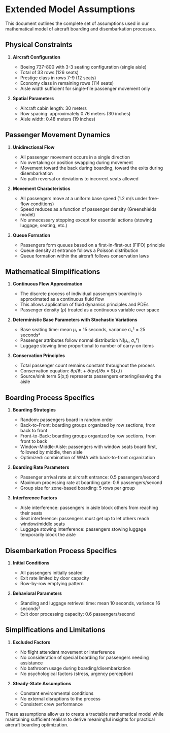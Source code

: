# Extended Model Assumptions

This document outlines the complete set of assumptions used in our mathematical model of aircraft boarding and disembarkation processes.

## Physical Constraints

1. **Aircraft Configuration**
   - Boeing 737-800 with 3-3 seating configuration (single aisle)
   - Total of 33 rows (126 seats)
   - Prestige class in rows 7-9 (12 seats)
   - Economy class in remaining rows (114 seats)
   - Aisle width sufficient for single-file passenger movement only

2. **Spatial Parameters**
   - Aircraft cabin length: 30 meters
   - Row spacing: approximately 0.76 meters (30 inches)
   - Aisle width: 0.48 meters (19 inches)

## Passenger Movement Dynamics

1. **Unidirectional Flow**
   - All passenger movement occurs in a single direction
   - No overtaking or position swapping during movement
   - Movement toward the back during boarding, toward the exits during disembarkation
   - No path reversal or deviations to incorrect seats allowed

2. **Movement Characteristics**
   - All passengers move at a uniform base speed (1.2 m/s under free-flow conditions)
   - Speed reduces as a function of passenger density (Greenshields model)
   - No unnecessary stopping except for essential actions (stowing luggage, seating, etc.)

3. **Queue Formation**
   - Passengers form queues based on a first-in-first-out (FIFO) principle
   - Queue density at entrance follows a Poisson distribution
   - Queue formation within the aircraft follows conservation laws

## Mathematical Simplifications

1. **Continuous Flow Approximation**
   - The discrete process of individual passengers boarding is approximated as a continuous fluid flow
   - This allows application of fluid dynamics principles and PDEs
   - Passenger density (ρ) treated as a continuous variable over space

2. **Deterministic Base Parameters with Stochastic Variations**
   - Base seating time: mean μₛ = 15 seconds, variance σₛ² = 25 seconds²
   - Passenger attributes follow normal distribution N(μₐ, σₐ²)
   - Luggage stowing time proportional to number of carry-on items

3. **Conservation Principles**
   - Total passenger count remains constant throughout the process
   - Conservation equation: ∂ρ/∂t + ∂(ρv)/∂x = S(x,t)
   - Source/sink term S(x,t) represents passengers entering/leaving the aisle

## Boarding Process Specifics

1. **Boarding Strategies**
   - Random: passengers board in random order
   - Back-to-Front: boarding groups organized by row sections, from back to front
   - Front-to-Back: boarding groups organized by row sections, from front to back
   - Window-Middle-Aisle: passengers with window seats board first, followed by middle, then aisle
   - Optimized: combination of WMA with back-to-front organization

2. **Boarding Rate Parameters**
   - Passenger arrival rate at aircraft entrance: 0.5 passengers/second
   - Maximum processing rate at boarding gate: 0.6 passengers/second
   - Group size for zone-based boarding: 5 rows per group

3. **Interference Factors**
   - Aisle interference: passengers in aisle block others from reaching their seats
   - Seat interference: passengers must get up to let others reach window/middle seats
   - Luggage stowing interference: passengers stowing luggage temporarily block the aisle

## Disembarkation Process Specifics

1. **Initial Conditions**
   - All passengers initially seated
   - Exit rate limited by door capacity
   - Row-by-row emptying pattern

2. **Behavioral Parameters**
   - Standing and luggage retrieval time: mean 10 seconds, variance 16 seconds²
   - Exit door processing capacity: 0.6 passengers/second

## Simplifications and Limitations

1. **Excluded Factors**
   - No flight attendant movement or interference
   - No consideration of special boarding for passengers needing assistance
   - No bathroom usage during boarding/disembarkation
   - No psychological factors (stress, urgency perception)

2. **Steady-State Assumptions**
   - Constant environmental conditions
   - No external disruptions to the process
   - Consistent crew performance

These assumptions allow us to create a tractable mathematical model while maintaining sufficient realism to derive meaningful insights for practical aircraft boarding optimization.